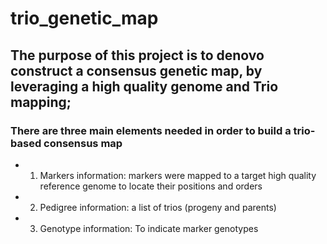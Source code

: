 # trio_genetic_map
## The purpose of this project is to denovo construct a consensus genetic map, by leveraging a high quality genome and Trio mapping;
### There are three main elements needed in order to build a trio-based consensus map
 * 1. Markers information: markers were mapped to a target high quality reference genome to locate their positions and orders
 * 2. Pedigree information: a list of trios (progeny and parents)
 * 3. Genotype information: To indicate marker genotypes
